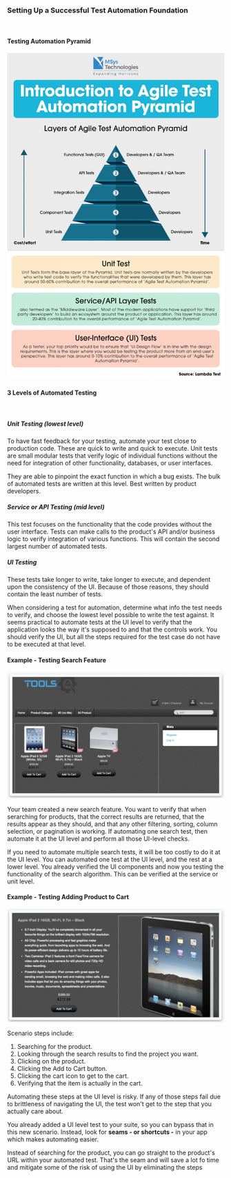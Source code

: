### Setting Up a Successful Test Automation Foundation

<br>

#### Testing Automation Pyramid

![](../images/foundation1.jpeg)
<br>

#### 3 Levels of Automated Testing

<br>

##### Unit Testing (lowest level)

To have fast feedback for your testing, automate your test close to production code. These are quick to write and quick to execute. Unit tests are small modular tests that verify logic of individual functions without the need for integration of other functionality, databases, or user interfaces.

They are able to pinpoint the exact function in which a bug exists. The bulk of automated tests are written at this level. Best written by product developers.
<br>

##### Service or API Testing (mid level)

This test focuses on the functionality that the code provides without the user interface. Tests can make calls to the product's API and/or business logic to verify integration of various functions. This will contain the second largest number of automated tests.
<br>

##### UI Testing

These tests take longer to write, take longer to execute, and dependent upon the consistency of the UI. Because of those reasons, they should contain the least number of tests.
<br>

When considering a test for automation, determine what info the test needs to verify, and choose the lowest level possible to write the test against. It seems practical to automate tests at the UI level to verify that the application looks the way it's supposed to and that the controls work. You should verify the UI, but all the steps required for the test case do not have to be executed at that level.
<br>

#### Example - Testing Search Feature

![](../images/foundation2.png)

Your team created a new search feature. You want to verify that when serarching for products, that the correct results are returned, that the results appear as they should, and that any other filtering, sorting, column selection, or pagination is working. If automating one search test, then automate it at the UI level and perform all those UI-level checks.

If you need to automate multiple search tests, it will be too costly to do it at the UI level. You can automated one test at the UI level, and the rest at a lower level. You already verified the UI components and now you testing the functionality of the search algorithm. This can be verified at the service or unit level.
<br>

#### Example - Testing Adding Product to Cart

![](../images/foundation3.png)

Scenario steps include:

1. Searching for the product.
2. Looking through the search results to find the project you want.
3. Clicking on the product.
4. Clicking the Add to Cart button.
5. Clicking the cart icon to get to the cart.
6. Verifying that the item is actually in the cart.

Automating these steps at the UI level is risky. If any of those steps fail due to brittleness of navigating the UI, the test won't get to the step that you actually care about.

You already added a UI level test to your suite, so you can bypass that in this new scenario. Instead, look for **seams - or shortcuts -** in your app which makes automating easier.

Instead of searching for the product, you can go straight to the product's URL within your automated test. That's the seam and will save a lot fo time and mitigate some of the risk of using the UI by eliminating the steps
